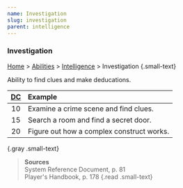 ```yaml
---
name: Investigation
slug: investigation
parent: intelligence
---
```

### Investigation
[Home](dm-operations-center) > [Abilities](abilities-menu) > [Intelligence](intelligence) > Investigation {.small-text}

Ability to find clues and make deducations.

| [DC](difficulty-class) | Example                 |
| :--: | :---------------------------------------- |
|  10  | Examine a crime scene and find clues.     |
|  15  | Search a room and find a secret door.     |
|  20  | Figure out how a complex construct works. |
{.gray .small-text}

> **Sources** <br/>
> System Reference Document, p. 81<br/>
> Player's Handbook, p. 178
{.read .small-text}


